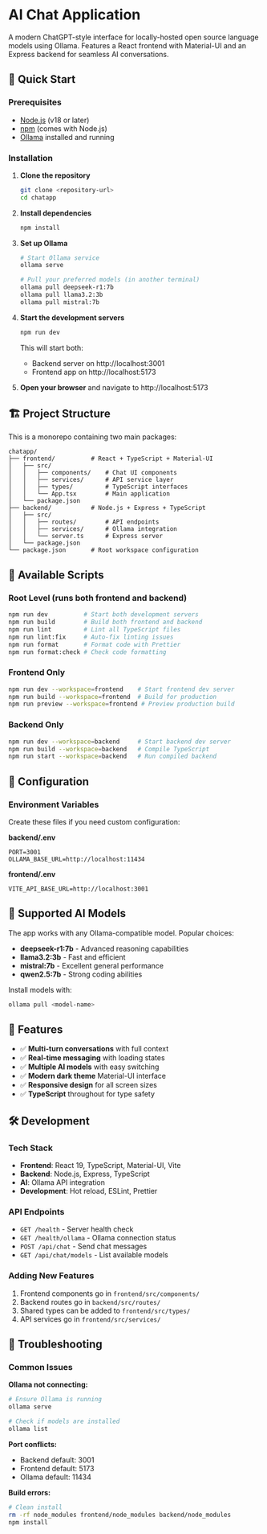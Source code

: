 # AI Chat Application

A modern ChatGPT-style interface for locally-hosted open source language models using Ollama. Features a React frontend with Material-UI and an Express backend for seamless AI conversations.

## 🚀 Quick Start

### Prerequisites

- [Node.js](https://nodejs.org/) (v18 or later)
- [npm](https://www.npmjs.com/) (comes with Node.js)
- [Ollama](https://ollama.ai/) installed and running

### Installation

1. **Clone the repository**

   ```bash
   git clone <repository-url>
   cd chatapp
   ```

2. **Install dependencies**

   ```bash
   npm install
   ```

3. **Set up Ollama**

   ```bash
   # Start Ollama service
   ollama serve

   # Pull your preferred models (in another terminal)
   ollama pull deepseek-r1:7b
   ollama pull llama3.2:3b
   ollama pull mistral:7b
   ```

4. **Start the development servers**

   ```bash
   npm run dev
   ```

   This will start both:
   - Backend server on http://localhost:3001
   - Frontend app on http://localhost:5173

5. **Open your browser** and navigate to http://localhost:5173

## 🏗️ Project Structure

This is a monorepo containing two main packages:

```
chatapp/
├── frontend/          # React + TypeScript + Material-UI
│   ├── src/
│   │   ├── components/    # Chat UI components
│   │   ├── services/      # API service layer
│   │   ├── types/         # TypeScript interfaces
│   │   └── App.tsx        # Main application
│   └── package.json
├── backend/           # Node.js + Express + TypeScript
│   ├── src/
│   │   ├── routes/        # API endpoints
│   │   ├── services/      # Ollama integration
│   │   └── server.ts      # Express server
│   └── package.json
└── package.json       # Root workspace configuration
```

## 📜 Available Scripts

### Root Level (runs both frontend and backend)

```bash
npm run dev          # Start both development servers
npm run build        # Build both frontend and backend
npm run lint         # Lint all TypeScript files
npm run lint:fix     # Auto-fix linting issues
npm run format       # Format code with Prettier
npm run format:check # Check code formatting
```

### Frontend Only

```bash
npm run dev --workspace=frontend    # Start frontend dev server
npm run build --workspace=frontend  # Build for production
npm run preview --workspace=frontend # Preview production build
```

### Backend Only

```bash
npm run dev --workspace=backend     # Start backend dev server
npm run build --workspace=backend   # Compile TypeScript
npm run start --workspace=backend   # Run compiled backend
```

## 🔧 Configuration

### Environment Variables

Create these files if you need custom configuration:

**backend/.env**

```env
PORT=3001
OLLAMA_BASE_URL=http://localhost:11434
```

**frontend/.env**

```env
VITE_API_BASE_URL=http://localhost:3001
```

## 🤖 Supported AI Models

The app works with any Ollama-compatible model. Popular choices:

- **deepseek-r1:7b** - Advanced reasoning capabilities
- **llama3.2:3b** - Fast and efficient
- **mistral:7b** - Excellent general performance
- **qwen2.5:7b** - Strong coding abilities

Install models with:

```bash
ollama pull <model-name>
```

## 🎯 Features

- ✅ **Multi-turn conversations** with full context
- ✅ **Real-time messaging** with loading states
- ✅ **Multiple AI models** with easy switching
- ✅ **Modern dark theme** Material-UI interface
- ✅ **Responsive design** for all screen sizes
- ✅ **TypeScript** throughout for type safety

## 🛠️ Development

### Tech Stack

- **Frontend**: React 19, TypeScript, Material-UI, Vite
- **Backend**: Node.js, Express, TypeScript
- **AI**: Ollama API integration
- **Development**: Hot reload, ESLint, Prettier

### API Endpoints

- `GET /health` - Server health check
- `GET /health/ollama` - Ollama connection status
- `POST /api/chat` - Send chat messages
- `GET /api/chat/models` - List available models

### Adding New Features

1. Frontend components go in `frontend/src/components/`
2. Backend routes go in `backend/src/routes/`
3. Shared types can be added to `frontend/src/types/`
4. API services go in `frontend/src/services/`

## 🚧 Troubleshooting

### Common Issues

**Ollama not connecting:**

```bash
# Ensure Ollama is running
ollama serve

# Check if models are installed
ollama list
```

**Port conflicts:**

- Backend default: 3001
- Frontend default: 5173
- Ollama default: 11434

**Build errors:**

```bash
# Clean install
rm -rf node_modules frontend/node_modules backend/node_modules
npm install
```
